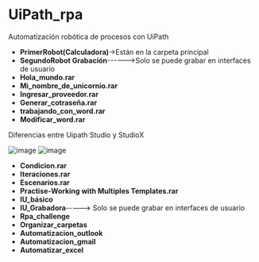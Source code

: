 # UiPath_rpa 
Automatización robótica de procesos con UiPath
- <b>PrimerRobot(Calculadora)</b>->Están en la carpeta principal
- <b>SegundoRobot Grabación</b>------>Solo se puede grabar en interfaces de usuario
- <b>Hola_mundo.rar</b>
- <b>Mi_nombre_de_unicornio.rar</b>
- <b>Ingresar_proveedor.rar</b>
- <b>Generar_cotraseña.rar</b>
- <b>trabajando_con_word.rar</b>
- <b>Modificar_word.rar</b>


Diferencias entre Uipath Studio y StudioX

![image](https://user-images.githubusercontent.com/91063120/143303112-a5b72180-5d33-448b-b646-1bbf8f6cc0d7.png)
![image](https://user-images.githubusercontent.com/91063120/143303335-6ae9dc23-0c01-43c3-85cc-446c2bed6fae.png)

- <b>Condicion.rar</b>
- <b>Iteraciones.rar</b>
- <b>Escenarios.rar</b>
- <b>Practise-Working with Multiples Templates.rar</b>
- <b>IU_básico</b>
- <b>IU_Grabadora</b>-----> Solo se puede grabar en interfaces de usuario
- <b>Rpa_challenge</b>
- <b>Organizar_carpetas</b>
- <b>Automatizacion_outlook</b>
- <b>Automatizacion_gmail</b>
- <b>Automatizar_excel</b>
